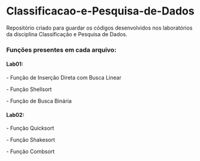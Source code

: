 # Classificacao-e-Pesquisa-de-Dados
Repositório criado para guardar os códigos desenvolvidos nos laboratórios da disciplina Classificação e Pesquisa de Dados.


<h3>Funções presentes em cada arquivo:</h3>

<h4>Lab01:</h4>
<p>- Função de Inserção Direta com Busca Linear</p>
<p>- Função Shellsort</p>
<p>- Função de Busca Binária</p>

<h4>Lab02:</h4>
<p>- Função Quicksort</p>
<p>- Função Shakesort</p>
<p>- Função Combsort</p>
